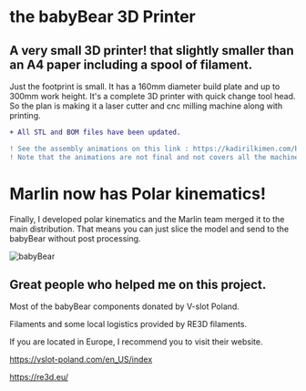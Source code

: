 # the babyBear 3D Printer
## A very small 3D printer! that slightly smaller than an A4 paper including a spool of filament.

Just the footprint is small. It has a 160mm diameter build plate and up to 300mm work height.
It's a complete 3D printer with quick change tool head. So the plan is making it a laser cutter and cnc milling machine along with printing.

```diff
+ All STL and BOM files have been updated.

! See the assembly animations on this link : https://kadirilkimen.com/babybear/assemblyanimations/
! Note that the animations are not final and not covers all the machine yet.
```
# Marlin now has Polar kinematics!
Finally, I developed polar kinematics and the Marlin team merged it to the main distribution.
That means you can just slice the model and send to the babyBear without post processing.


<img src="/Media/babyBear.jpg" alt="babyBear" title="Optional title">


## Great people who helped me on this project.

Most of the babyBear components donated by V-slot Poland.

Filaments and some local logistics provided by RE3D filaments.

If you are located in Europe, I recommend you to visit their website.

https://vslot-poland.com/en_US/index

https://re3d.eu/
